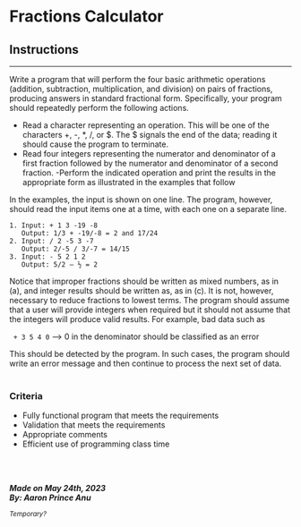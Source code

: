 # **Fractions Calculator**

## Instructions
---

Write a program that will perform the four basic arithmetic operations (addition, subtraction, multiplication, and division) on pairs of fractions, producing answers in standard fractional form. Specifically, your program should repeatedly perform the following actions.

- Read a character representing an operation. This will be one of the characters +, -, *, /, or $. The $ signals the end of the data; reading it should cause the program to terminate.
- Read four integers representing the numerator and denominator of a first fraction followed by the numerator and denominator of a second fraction.
-Perform the indicated operation and print the results in the appropriate form as illustrated in the examples that follow

In the examples, the input is shown on one line. The program, however, should read the input items one at a time, with each one on a separate line.
```
1. Input: + 1 3 -19 -8 
   Output: 1/3 + -19/-8 = 2 and 17/24
2. Input: / 2 -5 3 -7 
   Output: 2/-5 / 3/-7 = 14/15
3. Input: - 5 2 1 2 
   Output: 5/2 – ½ = 2
```
Notice that improper fractions should be written as mixed numbers, as in (a), and integer results should be written as, as in (c). It is not, however, necessary to reduce fractions to lowest terms. The program should assume that a user will provide integers when required but it should not assume that the integers will produce valid results. For example, bad data such as

` + 3 5 4 0` --> 0 in the denominator should be classified as an error

This should be detected by the program. In such cases, the program should write an error message and then continue to process the next set of data. 
<br></br>
### Criteria
- Fully functional program that meets the requirements
- Validation that meets the requirements
- Appropriate comments
- Efficient use of programming class time

<br></br>

***Made on May 24th, 2023***\
***By: Aaron Prince Anu***


<sub>*Temporary?*</sub>